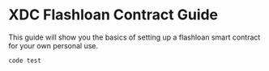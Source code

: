 # XDC Flashloan Contract Guide

This guide will show you the basics of setting up a flashloan smart contract for your own personal use.

`code test`